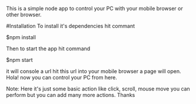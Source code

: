 This is a simple node app to control your PC with your mobile browser or other browser.

#Installation 
To install it's dependencies hit commant

$npm install

Then to start the app hit command

$npm start

it will console a url hit this url into your mobile browser a page will open. Hola! now you can control your PC from here.

Note: Here it's just some basic action like click, scroll, mouse move you can perform but you can add many more actions.
Thanks